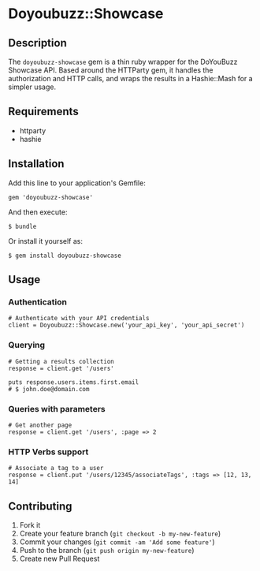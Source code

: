 # Doyoubuzz::Showcase

## Description

The `doyoubuzz-showcase` gem is a thin ruby wrapper for the DoYouBuzz Showcase API. Based around the HTTParty gem, it handles the authorization and HTTP calls, and wraps the results in a Hashie::Mash for a simpler usage.

## Requirements

- httparty
- hashie

## Installation

Add this line to your application's Gemfile:

    gem 'doyoubuzz-showcase'

And then execute:

    $ bundle

Or install it yourself as:

    $ gem install doyoubuzz-showcase

## Usage


### Authentication

    # Authenticate with your API credentials
    client = Doyoubuzz::Showcase.new('your_api_key', 'your_api_secret')

### Querying

    # Getting a results collection
    response = client.get '/users'

    puts response.users.items.first.email
    # $ john.doe@domain.com

### Queries with parameters

    # Get another page
    response = client.get '/users', :page => 2


### HTTP Verbs support

    # Associate a tag to a user
    response = client.put '/users/12345/associateTags', :tags => [12, 13, 14]


## Contributing

1. Fork it
2. Create your feature branch (`git checkout -b my-new-feature`)
3. Commit your changes (`git commit -am 'Add some feature'`)
4. Push to the branch (`git push origin my-new-feature`)
5. Create new Pull Request
